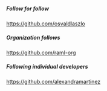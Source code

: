##### Follow for follow

https://github.com/osvaldlaszlo

##### Organization follows

https://github.com/raml-org

##### Following individual developers

https://github.com/alexandramartinez

